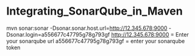 # Integrating_SonarQube_in_Maven

mvn sonar:sonar -Dsonar.sonar.host.url=http://12.345.678:9000 -Dsonar.login=a556677c47795g78g793gf
http://12.345.678:9000 = Enter your sonarqube url
a556677c47795g78g793gf = enter your sonarqube token
